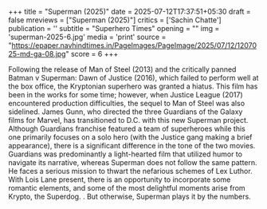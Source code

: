 +++
title = "Superman (2025)"
date = 2025-07-12T17:37:51+05:30
draft = false
mreviews = ["Superman (2025)"]
critics = ['Sachin Chatte']
publication = ''
subtitle = "Superhero Times"
opening = ""
img = 'superman-2025-6.jpg'
media = 'print'
source = "https://epaper.navhindtimes.in/PageImages/PageImage/2025/07/12/1207025-md-ga-08.jpg"
score = 6
+++

Following the release of Man of Steel (2013) and the critically panned Batman v Superman: Dawn of Justice (2016), which failed to perform well at the box office, the Kryptonian superhero was granted a hiatus. This film has been in the works for some time; however, when Justice League (2017) encountered production difficulties, the sequel to Man of Steel was also sidelined. James Gunn, who directed the three Guardians of the Galaxy films for Marvel, has transitioned to D.C. with this new Superman project. Although Guardians franchise featured a team of superheroes while this one primarily focuses on a solo hero (with the Justice gang making a brief appearance), there is a significant difference in the tone of the two movies. Guardians was predominantly a light-hearted film that utilized humor to navigate its narrative, whereas Superman does not follow the same pattern. He faces a serious mission to thwart the nefarious schemes of Lex Luthor. With Lois Lane present, there is an opportunity to incorporate some romantic elements, and some of the most delightful moments arise from Krypto, the Superdog. . But otherwise, Superman plays it by the numbers.

